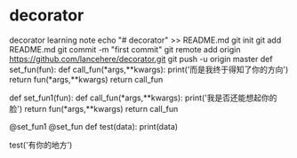# decorator
decorator learning note
echo "# decorator" >> README.md
git init
git add README.md
git commit -m "first commit"
git remote add origin https://github.com/lancehere/decorator.git
git push -u origin master
def set_fun(fun):
    def call_fun(*args,**kwargs):
        print('而是我终于得知了你的方向')
        return fun(*args,**kwargs)
    return call_fun

def set_fun1(fun):
    def call_fun(*args,**kwargs):
        print('我是否还能想起你的脸')
        return fun(*args,**kwargs)
    return call_fun

@set_fun1
@set_fun
def test(data):
    print(data)


test('有你的地方')
